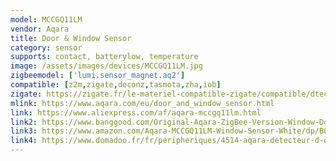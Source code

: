 ```yaml
---
model: MCCGQ11LM
vendor: Aqara
title: Door & Window Sensor
category: sensor
supports: contact, batterylow, temperature
image: /assets/images/devices/MCCGQ11LM.jpg
zigbeemodel: ['lumi.sensor_magnet.aq2']
compatible: [z2m,zigate,deconz,tasmota,zha,iob]
zigate: https://zigate.fr/le-materiel-compatible-zigate/compatible/dtecteurouverturedeporteaqara
mlink: https://www.aqara.com/eu/door_and_window_sensor.html
link: https://www.aliexpress.com/af/aqara-mccgq11lm.html
link2: https://www.banggood.com/Original-Aqara-ZigBee-Version-Window-Door-Sensor-Smart-Home-Kit-Remote-Alarm-Xiaomi-Eco-System-p-1149705.html
link3: https://www.amazon.com/Aqara-MCCGQ11LM-Window-Sensor-White/dp/B07D37VDM3
link4: https://www.domadoo.fr/fr/peripheriques/4514-aqara-detecteur-d-ouverture-portefenetre-zigbee-6970504212497.html
---
```



